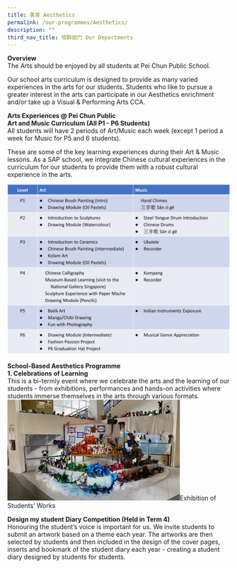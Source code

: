 ```yaml
---
title: 美育 Aesthetics
permalink: /our-programmes/Aesthetics/
description: ""
third_nav_title: 培群部门 Our Departments
---
```

<b>Overview</b><br>
The Arts should be enjoyed by all students at Pei Chun Public School.

Our school arts curriculum is designed to provide as many varied experiences in the arts for our students. Students who like to pursue a greater interest in the arts can participate in our Aesthetics enrichment and/or take up a Visual & Performing Arts CCA.

<b>Arts Experiences @ Pei Chun Public</b><br>
<b>Art and Music Curriculum (All P1 - P6 Students)</b><br>
All students will have 2 periods of Art/Music each week (except 1 period a week for Music for P5 and 6 students). 

These are some of the key learning experiences during their Art & Music lessons. As a SAP school, we integrate Chinese cultural experiences in the curriculum for our students to provide them with a robust cultural experience in the arts.

![Art1](/images/Our%20Programmes/Art1.jpg)

<b>School-Based Aesthetics Programme</b><br>
<b>1. Celebrations of Learning</b><br>
This is a bi-termly event where we celebrate the arts and the learning of our students - from exhibitions, performances and hands-on activities where students immerse themselves in the arts through various formats.
![Art2](/images/Our%20Programmes/Art2.jpg)Exhibition of Students’ Works<br>

<b>Design my student Diary Competition (Held in Term 4)</b><br>
Honouring the student’s voice is important for us. We invite students to submit an artwork based on a theme each year. The artworks are then selected by students and then included in the design of the cover pages, inserts and bookmark of the student diary each year - creating a student diary designed by students for students.